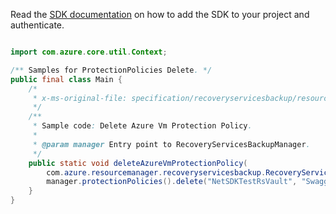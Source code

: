 Read the [SDK documentation](https://github.com/Azure/azure-sdk-for-java/blob/azure-resourcemanager-recoveryservicesbackup_1.0.0-beta.2/sdk/recoveryservicesbackup/azure-resourcemanager-recoveryservicesbackup/README.md) on how to add the SDK to your project and authenticate.

```java

import com.azure.core.util.Context;

/** Samples for ProtectionPolicies Delete. */
public final class Main {
    /*
     * x-ms-original-file: specification/recoveryservicesbackup/resource-manager/Microsoft.RecoveryServices/stable/2021-07-01/examples/AzureIaasVm/ProtectionPolicies_Delete.json
     */
    /**
     * Sample code: Delete Azure Vm Protection Policy.
     *
     * @param manager Entry point to RecoveryServicesBackupManager.
     */
    public static void deleteAzureVmProtectionPolicy(
        com.azure.resourcemanager.recoveryservicesbackup.RecoveryServicesBackupManager manager) {
        manager.protectionPolicies().delete("NetSDKTestRsVault", "SwaggerTestRg", "testPolicy1", Context.NONE);
    }
}
```

